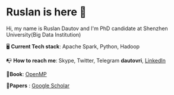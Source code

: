 
# Ruslan is here 👋

Hi, my name is Ruslan Dautov and I'm PhD candidate at Shenzhen University(Big Data Institution)

🖥 **Current Tech stack**: Apache Spark, Python, Hadoop 

📭 **How to reach me**: Skype, Twitter, Telegram **dautovri**, [LinkedIn](https://www.linkedin.com/in/dautovri/)

📕**Book**: [OpenMP](https://ruslan-dautov.gitbook.io/openmp/)

📑**Papers** : [Google Scholar](https://scholar.google.com/citations?user=BbHgeogAAAAJ&hl=en)
